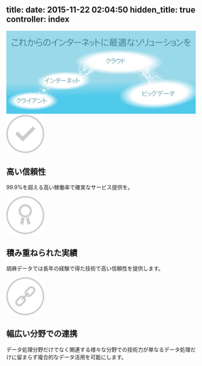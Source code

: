 title: 
date: 2015-11-22 02:04:50
hidden_title: true
controller: index
---

<div class="row s-collapse m-uncollapse">
  <div class="s-12 text-center root__carousel">
    <img src="images/top01.png" alt="これからのインターネットに最適なソリューションを">
  </div>
</div>

<div class="row">
  <div class="s-11 s-centered">
    <div class="row root__features">
      <div class="s-12 l-4 text-center">
        <img src="images/reliability.png" width="101" height="101" alt="信頼性">
        <h2>高い信頼性</h2>
        <p>99.9%を超える高い稼働率で確実なサービス提供を。</p>
      </div>
      <div class="s-12 l-4 text-center">
        <img src="images/achievement.png" width="101" height="101" alt="実績">
        <h2>積み重ねられた実績</h2>
        <p>胡麻データでは長年の経験で得た技術で高い信頼性を提供します。</p>
      </div>
      <div class="s-12 l-4 text-center">
        <img src="images/link.png" width="101" height="101" alt="連携">
        <h2>幅広い分野での連携</h2>
        <p>データ処理分野だけでなく関連する様々な分野での技術力が単なるデータ処理だけに留まらず複合的なデータ活用を可能にします。
        </p>
      </div>
    </div>
  </div>
</div>
